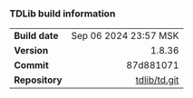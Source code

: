 ### TDLib build information
|                 |                                                           |
|:----------------|----------------------------------------------------------:|
| **Build date**  | Sep 06 2024 23:57 MSK                                     |
| **Version**     | 1.8.36                                                    |
| **Commit**      | 87d881071                                                 |
| **Repository**  | [tdlib/td.git](https://github.com/tdlib/td.git)           |
